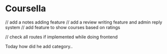 # Coursella

// add a notes adding feature
// add a review writing feature and admin reply system
// add feature to show courses based on ratings



// check all routes if implemented while doing frontend



Today 
    how did he add category..
    
